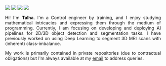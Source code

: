 [<img src="https://img.shields.io/badge/Homepage-%230077B5.svg?&style=for-the-badge&logo=home-assistant&logoColor=white&labelColor=black&color=white" />](https://stalhabukhari.github.io/)
[<img src="https://img.shields.io/badge/linkedin-%230077B5.svg?&style=for-the-badge&logo=linkedin&logoColor=white" />](https://www.linkedin.com/in/stalhabukhari/)
[<img src="https://img.shields.io/badge/twitter-%230077B5.svg?&style=for-the-badge&logo=twitter&logoColor=white&color=00acee" />](https://twitter.com/stalhabukhari)
[<img src="https://img.shields.io/badge/Scholar-%230077B5.svg?&style=for-the-badge&logo=google-scholar&logoColor=blue&color=white" />](https://scholar.google.com/citations?user=B-lOirkAAAAJ&hl=en)

<p align="justify">
  Hi!
  I'm <b>Talha</b>.
  I'm a Control engineer by training, and I enjoy studying mathematical intricacies and expressing them through the medium of programming.
  Currently, I am focusing on developing and deploying AI pipelines for 2D/3D object detection and segmentation tasks.
  I have previously worked on using Deep Learning to segment 3D MRI scans with (inherent) class-imbalance.
</p>

<p align="justify">
  My work is primarily contained in private repositories (due to contractual obligations) but I'm always available at my <a href="mailto:bukhari.stalha@gmail.com?subject=[GITHELP]">email</a> to address queries.
</p>

<!--
**stalhabukhari/stalhabukhari** is a ✨ _special_ ✨ repository because its `README.md` (this file) appears on your GitHub profile.

Here are some ideas to get you started:

- 🔭 I’m currently working on ...
- 🌱 I’m currently learning ...
- 👯 I’m looking to collaborate on ...
- 🤔 I’m looking for help with ...
- 💬 Ask me about ...
- 📫 How to reach me: ...
- 😄 Pronouns: ...
- ⚡ Fun fact: ...
-->
